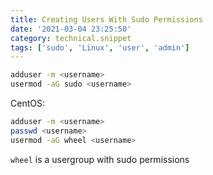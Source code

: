 ```yaml
---
title: Creating Users With Sudo Permissions
date: '2021-03-04 23:25:50'
category: technical.snippet
tags: ['sudo', 'Linux', 'user', 'admin']
---
```


```bash
adduser -m <username>
usermod -aG sudo <username>
```

CentOS:

```bash
adduser -m <username>
passwd <username>
usermod -aG wheel <username>
```

`wheel` is a usergroup with sudo permissions
